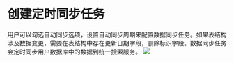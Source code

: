 # 创建定时同步任务

用户可以勾选自动同步选项，设置自动同步周期来配置数据同步任务。如果表结构涉及数据变更，需要在表结构中存在更新日期字段，删除标识字段。数据同步任务会定时同步用户数据库中的数据到统一搜索服务。
![](tongyisousuo-6.png)